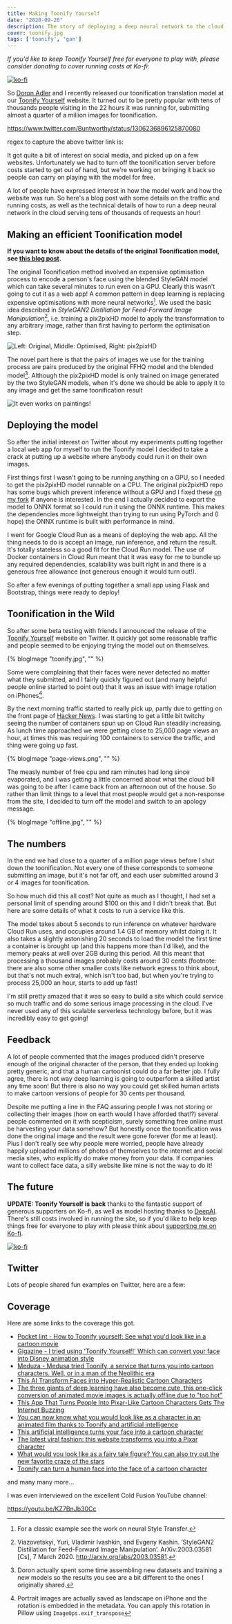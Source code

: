 ```yaml
---
title: Making Toonify Yourself
date: "2020-09-20"
description: The story of deploying a deep neural network to the cloud and Toonifying tens of thousands of images an hour.
cover: toonify.jpg
tags: ['toonify', 'gan']
---
```


_If you'd like to keep Toonify Yourself free for everyone to play with, please consider donating to cover running costs at Ko-fi:_

[![ko-fi](https://www.ko-fi.com/img/githubbutton_sm.svg)](https://ko-fi.com/W7W228W2S)

So [Doron Adler](https://linktr.ee/Norod78) and I recently released our toonification translation model at our [Toonify Yourself](https://toonify.justinpinkney.com) website. It turned out to be pretty popular with tens of thousands people visiting in the 22 hours it was running for, submitting almost a quarter of a million images for toonification.

https://www.twitter.com/Buntworthy/status/1306236896125870080

regex to capture the above twitter link is:


It got quite a bit of interest on social media, and picked up on a few websites. Unfortunately we had to turn off the toonification server before costs started to get out of hand, but we're working on bringing it back so people can carry on playing with the model for free.

A lot of people have expressed interest in how the model work and how the website was run. So here's a blog post with some details on the traffic and running costs, as well as the technical details of how to run a deep neural network in the cloud serving tens of thousands of requests an hour!

## Making an efficient Toonification model

__If you want to know about the details of the original Toonification model, see [this blog post](../toonify-yourself).__

The original Toonification method involved an expensive optimisation process to encode a person's face using the blended StyleGAN model which can take several minutes to run even on a GPU. Clearly this wasn't going to cut it as a web app! A common pattern in deep learning is replacing expensive optimisations with more neural networks[^style-transfer]. We used the basic idea described in _StyleGAN2 Distillation for Feed-Forward Image Manipulation_[^distillation], i.e. training a pix2pixHD model to apply the transformation to any arbitrary image, rather than first having to perform the optimisation step.

![Left: Original, Middle: Optimised, Right: pix2pixHD](allen.jpg)

The novel part here is that the pairs of images we use for the training process are pairs produced by the original FFHQ model and the blended model[^new-model]. Although the pix2pixHD model is only trained on image generated by the two StyleGAN models, when it's done we should be able to apply it to any image and get the same toonification result

![It even works on paintings!](monkwithbook.jpg)

## Deploying the model

So after the initial interest on Twitter about my experiments putting together a local web app for myself to run the Toonify model I decided to take a crack at putting up a website where anybody could run it on their own images.

First things first I wasn't going to be running anything on a GPU, so I needed to get the pix2pixHD model runnable on a CPU. The original pix2pixHD repo has some bugs which prevent inference without a GPU and I fixed these [on my fork](github.com/justinpinkney/pix2pixHD/) if anyone is interested. In the end I actually decided to export the model to ONNX format so I could run it using the ONNX runtime. This makes the dependencies more lightweight than trying to run using PyTorch and (I hope) the ONNX runtime is built with performance in mind.

I went for Google Cloud Run as a means of deploying the web app. All the thing needs to do is accept an image, run inference, and return the result. It's totally stateless so a good fit for the Cloud Run model. The use of Docker containers in Cloud Run meant that it was easy for me to bundle up any required dependencies, scalability was built right in and there is a generous free allowance (not generous enough it would turn out!).

So after a few evenings of putting together a small app using Flask and Bootstrap, things were ready to deploy!

## Toonification in the Wild

So after some beta testing with friends I announced the release of the [Toonify Yourself](https://toonify.justinpinkney.com) website on Twitter. It quickly got some reasonable traffic and people seemed to be enjoying trying the model out on themselves.

{% blogImage "toonify.jpg", "" %}

Some were complaining that their faces were never detected no matter what they submitted, and I fairly quickly figured out (and many helpful people online started to point out) that it was an issue with image rotation on iPhones[^transpose].

By the next morning traffic started to really pick up, partly due to getting on the front page of [Hacker News](https://news.ycombinator.com/item?id=24494377). I was starting to get a little bit twitchy seeing the number of containers spun up on Cloud Run steadily increasing. As lunch time approached we were getting close to 25,000 page views an hour, at times this was requiring 100 containers to service the traffic, and thing were going up fast.

{% blogImage "page-views.png", "" %}

The measly number of free cpu and ram minutes had long since evaporated, and I was getting a little concerned about what the cloud bill was going to be after I came back from an afternoon out of the house. So rather than limit things to a level that most people would get a non-response from the site, I decided to turn off the model and switch to an apology message.

{% blogImage "offline.jpg", "" %}

## The numbers

In the end we had close to a quarter of a million page views before I shut down the toonification. Not every one of these corresponds to someone submitting an image, but it's not far off, and each user submitted around 3 or 4 images for toonification.

So how much did this all cost? Not quite as much as I thought, I had set a personal limit of spending around $100 on this and I didn't break that. But here are some details of what it costs to run a service like this.

The model takes about 5 seconds to run inference on whatever hardware Cloud Run uses, and occupies around 1.4 GB of memory whilst doing it. It also takes a slightly astonishing 20 seconds to load the model the first time a container is brought up (and this happens more than I'd like), and the memory peaks at well over 2GB during this period. All this meant that processing a thousand images probably costs around 30 cents (footnote: there are also some other smaller costs like network egress to think about, but that's not much extra), which isn't too bad, but when you're trying to process 25,000 an hour, starts to add up fast!

I'm still pretty amazed that it was so easy to build a site which could service so much traffic and do some serious image processing in the cloud. I've never used any of this scalable serverless technology before, but it was incredibly easy to get going!

## Feedback

A lot of people commented that the images produced didn't preserve enough of the original character of the person, that they ended up looking pretty generic, and that a human cartoonist could do a far better job. I fully agree, there is not way deep learning is going to outperform a skilled artist any time soon! But there is also no way you could get skilled human artists to make cartoon versions of people for 30 cents per thousand.

Despite me putting a line in the FAQ assuring people I was not storing or collecting their images (how on earth would I have afforded that!?) several people commented on it with scepticism, surely something free online must be harvesting your data somehow? But honestly once the toonification was done the original image and the result were gone forever (for me at least). Plus I don't really see why people were worried, people have already happily uploaded millions of photos of themselves to the internet and social media sites, who explicitly do make money from your data. If companies want to collect face data, a silly website like mine is not the way to do it!

## The future

__UPDATE: Toonify Yourself is back__ thanks to the fantastic support of generous supporters on Ko-fi, as well as model hosting thanks to [DeepAI](https://deepai.org). There's still costs involved in running the site, so if you'd like to help keep things free for everyone to play with please think about [supporting me on Ko-fi](https://ko-fi.com/justinpinkney).

[![ko-fi](https://www.ko-fi.com/img/githubbutton_sm.svg)](https://ko-fi.com/W7W228W2S)

## Twitter

Lots of people shared fun examples on Twitter, here are a few:

<TwitterTimeline username="Buntworthy/timelines/1308129916114939904" height="650px" />

## Coverage

Here are some links to the coverage this got.

- [Pocket lint - How to Toonify yourself: See what you'd look like in a cartoon movie](https://www.pocket-lint.com/apps/news/153848-how-to-toonify-yourself-see-what-you-d-look-like-in-a-cartoon-movie)
- [Gigazine - I tried using 'Toonify Yourself!' Which can convert your face into Disney animation style](https://gigazine.net/gsc_news/en/20200917-toonify-yourself/)
- [Meduza - Medusa tried Toonify, a service that turns you into cartoon characters. Well, or in a man of the Neolithic era](https://meduza.io/shapito/2020/09/17/meduza-ispytala-toonify-servis-kotoryy-prevraschaet-vas-v-personazhey-multfilmov-nu-ili-v-cheloveka-epohi-neolita)
- [This AI Transform Faces into Hyper-Realistic Cartoon Characters](https://youtu.be/7Oqpiaj0IUM)
- [The three giants of deep learning have also become cute, this one-click conversion of animated movie images is actually offline due to "too hot"](https://tech.sina.com.cn/roll/2020-09-20/doc-iivhuipp5388256.shtml)
- [This App That Turns People Into Pixar-Like Cartoon Characters Gets The Internet Buzzing](https://www.boredpanda.com/turning-people-into-characters-toonify-justin-pinkney/)
- [You can now know what you would look like as a character in an animated film thanks to Toonify and artificial intelligence](https://www.genbeta.com/web/puedes-saber-que-aspecto-tendrias-como-personaje-pelicula-animacion-gracias-a-toonify-inteligencia-artificial)
- [This artificial intelligence turns your face into a cartoon character](https://hitek.fr/42/intelligence-artificielle-toonify-transforme-portrat-personnage-cartoon_8228)
- [The latest viral fashion: this website transforms you into a Pixar character](https://www.20minutos.es/noticia/4397744/0/la-ultima-moda-viral-en-transformacion-del-rostro-esta-web-te-muestra-como-serias-si-fueras-un-personaje-de-pixar/)
- [What would you look like as a fairy tale figure? You can also try out the new favorite craze of the stars](https://femina.hu/terasz/mesefigura-atalakito/)
- [Toonify can turn a human face into the face of a cartoon character](https://otechnice.cz/toonify-dokaze-promenit-lidskou-tvar-v-oblicej-kreslene-postavicky/)

and many many more...

I was even interviewed on the excellent Cold Fusion YouTube channel:

https://youtu.be/KZ7BnJb30Cc


[^style-transfer]: For a classic example see the work on neural Style Transfer.

[^distillation]: Viazovetskyi, Yuri, Vladimir Ivashkin, and Evgeny Kashin. ‘StyleGAN2 Distillation for Feed-Forward Image Manipulation’. ArXiv:2003.03581 [Cs], 7 March 2020. http://arxiv.org/abs/2003.03581.


[^new-model]:  Doron actually spent some time assembling new datasets and training a new models so the results you see are a bit different to the ones I originally shared.

[^transpose]: Portrait images are actually saved as landscape on iPhone and the rotation is embedded in the metadata. You can apply this rotation in Pillow using `ImageOps.exif_transpose`